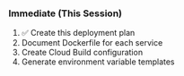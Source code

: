 ### Immediate (This Session)

1. ✅ Create this deployment plan
2. Document Dockerfile for each service
3. Create Cloud Build configuration
4. Generate environment variable templates
